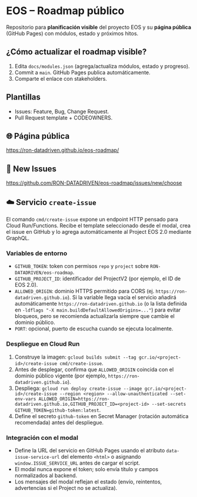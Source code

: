 # EOS – Roadmap público

Repositorio para **planificación visible** del proyecto EOS y su **página pública** (GitHub Pages) con módulos, estado y próximos hitos.

## ¿Cómo actualizar el roadmap visible?
1. Edita `docs/modules.json` (agrega/actualiza módulos, estado y progreso).
2. Commit a `main`. GitHub Pages publica automáticamente.
3. Comparte el enlace con stakeholders.

## Plantillas
- Issues: Feature, Bug, Change Request.
- Pull Request template + CODEOWNERS.

## 🌐 Página pública
https://ron-datadriven.github.io/eos-roadmap/

## 🔧 New Issues
https://github.com/RON-DATADRIVEN/eos-roadmap/issues/new/choose

## ☁️ Servicio `create-issue`
El comando `cmd/create-issue` expone un endpoint HTTP pensado para Cloud Run/Functions. Recibe el template seleccionado desde el modal, crea el issue en GitHub y lo agrega automáticamente al Project EOS 2.0 mediante GraphQL.

### Variables de entorno
- `GITHUB_TOKEN`: token con permisos `repo` y `project` sobre `RON-DATADRIVEN/eos-roadmap`.
- `GITHUB_PROJECT_ID`: identificador del ProjectV2 (por ejemplo, el ID de EOS 2.0).
- `ALLOWED_ORIGIN`: dominio HTTPS permitido para CORS (ej. `https://ron-datadriven.github.io`). Si la variable llega vacía el servicio
  añadirá automáticamente `https://ron-datadriven.github.io` (o la lista definida en `-ldflags "-X main.buildDefaultAllowedOrigins=..."`)
  para evitar bloqueos, pero se recomienda actualizarla siempre que cambie el dominio público.
- `PORT`: opcional, puerto de escucha cuando se ejecuta localmente.

### Despliegue en Cloud Run
1. Construye la imagen: `gcloud builds submit --tag gcr.io/<project-id>/create-issue cmd/create-issue`.
2. Antes de desplegar, confirma que `ALLOWED_ORIGIN` coincida con el dominio público vigente (por ejemplo, `https://ron-datadriven.github.io`).
3. Despliega: `gcloud run deploy create-issue --image gcr.io/<project-id>/create-issue --region <region> --allow-unauthenticated --set-env-vars ALLOWED_ORIGIN=https://ron-datadriven.github.io,GITHUB_PROJECT_ID=<project-id> --set-secrets GITHUB_TOKEN=github-token:latest`.
4. Define el secreto `github-token` en Secret Manager (rotación automática recomendada) antes del despliegue.

### Integración con el modal
- Define la URL del servicio en GitHub Pages usando el atributo `data-issue-service-url` del elemento `<html>` o asignando `window.ISSUE_SERVICE_URL` antes de cargar el script.
- El modal nunca expone el token; solo envía título y campos normalizados al backend.
- Los mensajes del modal reflejan el estado (envío, reintentos, advertencias si el Project no se actualiza).

